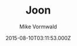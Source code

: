 ---
title: Joon
github: https://github.com/vormwald/joon
demo: https://vormwald.github.io/joon/
author: Mike Vormwald
ssg:
  - Jekyll
cms:
  - No Cms
date: 2015-08-10T03:11:53.000Z
description: Roon theme for Jekyll
stale: false
draft: true
---